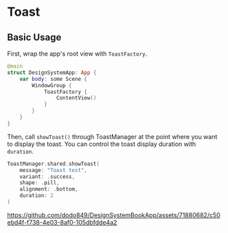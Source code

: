 # Toast

## Basic Usage

First, wrap the app's root view with `ToastFactory`.
```swift
@main
struct DesignSystemApp: App {
    var body: some Scene {
        WindowGroup {
            ToastFactory {
                ContentView()
            }
        }
    }
}

```

Then, call `showToast()` through ToastManager at the point where you want to display the toast.
You can control the toast display duration with `duration`.
```swift
ToastManager.shared.showToast(
    message: "Toast test",
    variant: .success,
    shape: .pill,
    alignment: .bottom,
    duration: 2
)
```

https://github.com/dodo849/DesignSystemBookApp/assets/71880682/c50ebd4f-f738-4e03-8af0-105dbfdde4a2



